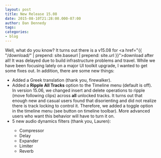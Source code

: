 ```yaml
---
layout: post
title: New Release 15.08
date: 2015-08-10T21:28:00.000-07:00
author: Dan Dennedy
tags: 
categories:
- blog
---
```


Well, what do you know? It turns out there is a v15.08 for <a href="{{  "/download/" | prepend: site.baseurl | prepend: site.url }}">download</a> after all! It was delayed due to build infrastructure problems and travel. While we have been focusing lately on a major UI toolkit upgrade, I wanted to get some fixes out. In addition, there are some new things:
<ul><li>Added a Greek translation (thank you, firewalker).</li><li>Added a <b>Ripple All Tracks</b> option to the Timeline menu (default is off).<br>In version 15.06, we changed insert and delete operations to ripple (move following clips) across <b>all</b> unlocked tracks. It turns out that enough new and casual users found that disorienting and did not realize there is track locking to control it. Therefore, we added a toggle option in the timeline menu (see button on timeline toolbar). More advanced users who want this behavior will have to turn it on.</li><li>5 new audio dynamics filters (thank you, Lauren):</li><ul><li>Compressor</li><li>Delay</li><li>Expander</li><li>Limiter</li><li>Reverb</li></ul>
